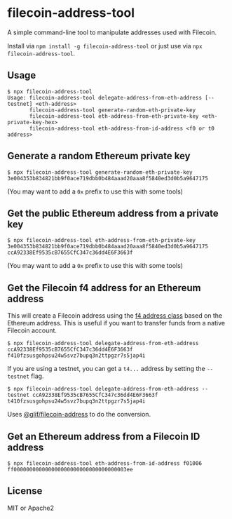filecoin-address-tool
===

A simple command-line tool to manipulate addresses used with Filecoin.

Install via `npm install -g filecoin-address-tool` or just use via `npx filecoin-address-tool`.

## Usage

```
$ npx filecoin-address-tool 
Usage: filecoin-address-tool delegate-address-from-eth-address [--testnet] <eth-address>
       filecoin-address-tool generate-random-eth-private-key
       filecoin-address-tool eth-address-from-eth-private-key <eth-private-key-hex>
       filecoin-address-tool eth-address-from-id-address <f0 or t0 address>
```

## Generate a random Ethereum private key

```
$ npx filecoin-address-tool generate-random-eth-private-key
3e004353b834821bb9f0ace719dbb0b484aaad20aaa8f5840ed3d0b5a9647175
```

(You may want to add a `0x` prefix to use this with some tools)

## Get the public Ethereum address from a private key

```
$ npx filecoin-address-tool eth-address-from-eth-private-key 3e004353b834821bb9f0ace719dbb0b484aaad20aaa8f5840ed3d0b5a9647175
ccA92338Ef9535cB7655CfC347c36dd4E6F3663f
```

(You may want to add a `0x` prefix to use this with some tools)

## Get the Filecoin f4 address for an Ethereum address

This will create a Filecoin address using the [f4 address class](https://github.com/filecoin-project/FIPs/blob/master/FIPS/fip-0048.md) based on the Ethereum address. This is useful if you want to transfer funds from a native Filecoin account.

```
$ npx filecoin-address-tool delegate-address-from-eth-address ccA92338Ef9535cB7655CfC347c36dd4E6F3663f
f410fzsusgohpsu24w5svz7bupq3n2ttpgzr7s5jap4i
```

If you are using a testnet, you can get a `t4...` address by setting the `--testnet` flag.

```
$ npx filecoin-address-tool delegate-address-from-eth-address --testnet ccA92338Ef9535cB7655CfC347c36dd4E6F3663f
t410fzsusgohpsu24w5svz7bupq3n2ttpgzr7s5jap4i
```

Uses [@glif/filecoin-address](https://www.npmjs.com/package/@glif/filecoin-address) to do the conversion.

## Get an Ethereum address from a Filecoin ID address 

```
$ npx filecoin-address-tool eth-address-from-id-address f01006
ff000000000000000000000000000000000003ee
```

## License

MIT or Apache2
